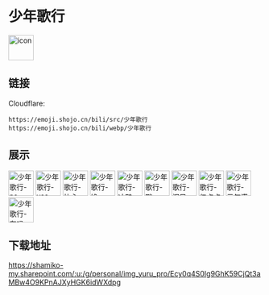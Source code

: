 # 少年歌行
<img src="https://emoji.shojo.cn/bili/src/少年歌行/icon.png" width="50" height="50" alt="icon">

## 链接
Cloudflare:
```
https://emoji.shojo.cn/bili/src/少年歌行
https://emoji.shojo.cn/bili/webp/少年歌行
```
## 展示
<img src="https://emoji.shojo.cn/bili/src/少年歌行/少年歌行-no.png" width="50" height="50" alt="少年歌行-no">
<img src="https://emoji.shojo.cn/bili/src/少年歌行/少年歌行-yes.png" width="50" height="50" alt="少年歌行-yes">
<img src="https://emoji.shojo.cn/bili/src/少年歌行/少年歌行-比心.png" width="50" height="50" alt="少年歌行-比心">
<img src="https://emoji.shojo.cn/bili/src/少年歌行/少年歌行-馋.png" width="50" height="50" alt="少年歌行-馋">
<img src="https://emoji.shojo.cn/bili/src/少年歌行/少年歌行-冲鸭.png" width="50" height="50" alt="少年歌行-冲鸭">
<img src="https://emoji.shojo.cn/bili/src/少年歌行/少年歌行-戳.png" width="50" height="50" alt="少年歌行-戳">
<img src="https://emoji.shojo.cn/bili/src/少年歌行/少年歌行-泪目.png" width="50" height="50" alt="少年歌行-泪目">
<img src="https://emoji.shojo.cn/bili/src/少年歌行/少年歌行-亿点点.png" width="50" height="50" alt="少年歌行-亿点点">
<img src="https://emoji.shojo.cn/bili/src/少年歌行/少年歌行-元气满满.png" width="50" height="50" alt="少年歌行-元气满满">
<img src="https://emoji.shojo.cn/bili/src/少年歌行/少年歌行-在吗.png" width="50" height="50" alt="少年歌行-在吗">

## 下载地址

https://shamiko-my.sharepoint.com/:u:/g/personal/img_yuru_pro/Ecy0q4S0Ig9GhK59CjQt3aMBw4O9KPnAJXyHGK6idWXdpg